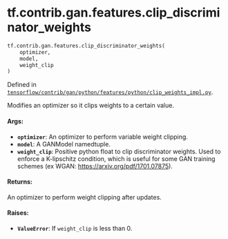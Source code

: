 <div itemscope itemtype="http://developers.google.com/ReferenceObject">
<meta itemprop="name" content="tf.contrib.gan.features.clip_discriminator_weights" />
</div>

# tf.contrib.gan.features.clip_discriminator_weights

``` python
tf.contrib.gan.features.clip_discriminator_weights(
    optimizer,
    model,
    weight_clip
)
```



Defined in [`tensorflow/contrib/gan/python/features/python/clip_weights_impl.py`](https://www.tensorflow.org/code/tensorflow/contrib/gan/python/features/python/clip_weights_impl.py).

Modifies an optimizer so it clips weights to a certain value.

#### Args:

* <b>`optimizer`</b>: An optimizer to perform variable weight clipping.
* <b>`model`</b>: A GANModel namedtuple.
* <b>`weight_clip`</b>: Positive python float to clip discriminator weights. Used to
    enforce a K-lipschitz condition, which is useful for some GAN training
    schemes (ex WGAN: https://arxiv.org/pdf/1701.07875).


#### Returns:

An optimizer to perform weight clipping after updates.


#### Raises:

* <b>`ValueError`</b>: If `weight_clip` is less than 0.